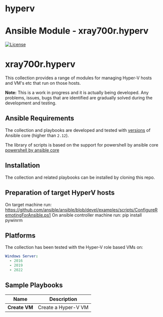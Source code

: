 # hyperv
# Ansible Module - xray700r.hyperv

[![License](https://img.shields.io/badge/License-Apache--2.0-blue.svg)](https://opensource.org/licenses/Apache-2.0)


# xray700r.hyperv

This collection provides a range of modules for managing Hyper-V hosts and VM's etc that run on those hosts.

**Note:** This is a work in progress and it is actually being developed. Any problems, issues, bugs that are identified are gradually solved during the development and testing.

## Ansible Requirements

The collection and playbooks are developed and tested with [versions](https://docs.ansible.com/ansible/latest/reference_appendices/release_and_maintenance.html) of Ansible core (higher than `2.12`).

The library of scripts is based on the support for powershell by ansible core [powershell by ansible core](https://docs.ansible.com/ansible/latest/reference_appendices/release_and_maintenance.html#ansible-core-target-node-powershell-and-windows-support)

## Installation

The collection and related playbooks can be installed by cloning this repo. 

## Preparation of target HyperV hosts

On target machine run: https://github.com/ansible/ansible/blob/devel/examples/scripts/ConfigureRemotingForAnsible.ps1
On ansible controller machine run: pip install pywinrm

## Platforms

The collection has been tested with the Hyper-V role based VMs on:

```yaml
Windows Server:
  - 2016
  - 2019
  - 2022
```

## Sample Playbooks


| Name | Description |
| ---- | ----------- |
| **Create VM** | Create a Hyper-V VM |
